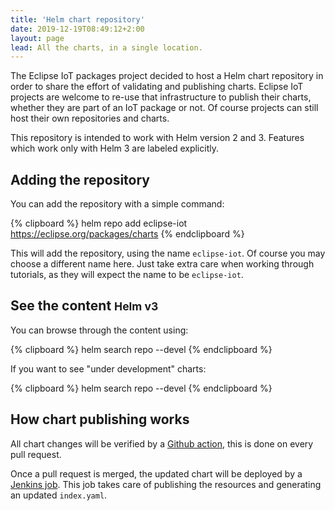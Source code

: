 ```yaml
---
title: 'Helm chart repository'
date: 2019-12-19T08:49:12+2:00
layout: page
lead: All the charts, in a single location.
---
```


The Eclipse IoT packages project decided to host a Helm chart repository in order to share the
effort of validating and publishing charts. Eclipse IoT projects are welcome to re-use that
infrastructure to publish their charts, whether they are part of an IoT package or not. Of course
projects can still host their own repositories and charts.

This repository is intended to work with Helm version 2 and 3. Features which work only with Helm 3
are labeled explicitly.

## Adding the repository

You can add the repository with a simple command:

{% clipboard %}
    helm repo add eclipse-iot <https://eclipse.org/packages/charts>
{% endclipboard %}

This will add the repository, using the name `eclipse-iot`. Of course you may choose
a different name here. Just take extra care when working through tutorials, as they will
expect the name to be `eclipse-iot`.

## See the content <small><span class="badge badge-secondary">Helm v3</span></small>

You can browse through the content using:

{% clipboard %}
    helm search repo --devel
{% endclipboard %}

If you want to see "under development" charts:

{% clipboard %}
    helm search repo --devel
{% endclipboard %}

## How chart publishing works

All chart changes will be verified by a [Github action](https://github.com/eclipse/packages/actions), this is done on every pull request.

Once a pull request is merged, the updated chart will be deployed by a [Jenkins job](https://ci.eclipse.org/packages/job/Website/job/master/).
This job takes care of publishing the resources and generating an updated `index.yaml`.
